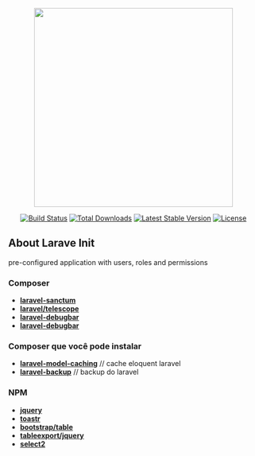<p align="center">
<a href="https://laravel.com" target="_blank">
<img src="https://raw.githubusercontent.com/laravel/art/master/logo-lockup/5%20SVG/2%20CMYK/1%20Full%20Color/laravel-logolockup-cmyk-red.svg" width="400">
</a>
</p>

<p align="center">
<a href="https://travis-ci.org/laravel/framework"><img src="https://travis-ci.org/laravel/framework.svg" alt="Build Status"></a>
<a href="https://packagist.org/packages/laravel/framework"><img src="https://img.shields.io/packagist/dt/laravel/framework" alt="Total Downloads"></a>
<a href="https://packagist.org/packages/laravel/framework"><img src="https://img.shields.io/packagist/v/laravel/framework" alt="Latest Stable Version"></a>
<a href="https://packagist.org/packages/laravel/framework"><img src="https://img.shields.io/packagist/l/laravel/framework" alt="License"></a>
</p>

## About Larave Init

pre-configured application with users, roles and permissions

### Composer

-   **[laravel-sanctum]()**
-   **[laravel/telescope](https://laravel.com/docs/9.x/telescope/)**
-   **[laravel-debugbar](https://github.com/barryvdh/laravel-debugbar/)**
-   **[laravel-debugbar](https://github.com/barryvdh/laravel-debugbar/)**

### Composer que você pode instalar

-   **[laravel-model-caching](https://github.com/GeneaLabs/laravel-model-caching)** // cache eloquent laravel
-   **[laravel-backup](https://spatie.be/docs/laravel-backup/v8/introduction)** // backup do laravel

### NPM

-   **[jquery](https://www.npmjs.com/package/jquery)**
-   **[toastr](https://www.npmjs.com/package/toastr)**
-   **[bootstrap/table](https://bootstrap-table.com/docs/getting-started/download)**
-   **[tableexport/jquery](https://www.npmjs.com/package/tableexport.jquery.plugin)**
-   **[select2](https://www.npmjs.com/package/select2)**
